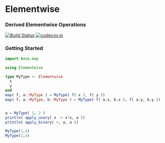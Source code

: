 # Elementwise

###  Derived Elementwise Operations

[![Build Status](http://travis-ci.org/sabjohnso/Elementwise.jl.svg?branch=master)](https://travis-ci.org/sabjohnso/Elementwise.jl)
[![codecov.io](http://codecov.io/github/sabjohnso/Elementwise.jl/coverage.svg?branch=master)](http://codecov.io/github/sabjohnso/Elementwise.jl?branch=master)


### Getting Started

```julia
import Base.map

using Elementwise

type MyType <: Elementwise
  x
  y
end
map( f, a::MyType ) = MyType( f( x ), f( y ))
map( f, a::MyType, b::MyType ) = MyType( f( a.x, b.x ), f( a.y, b.y ))


a = MyType( 1, 2 )
println( apply_unary( x -> x*x, a ))
println( apply_binary( +, a, a ))

```

```julia
MyType(1,4)
MyType(2,4)
```
